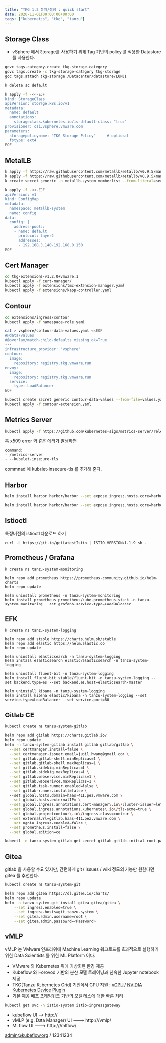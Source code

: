 ```yaml
---
title: "TKG 1.2 설치/설정 : quick start"
date: 2020-11-01T00:00:00+00:00
tags: ["kubernetes", "tkg", "tanzu"]
---
```




## Storage Class

- vSphere 에서 Storage를 사용하기 위해 Tag 기반의 policy 를 적용한 Datastore 를 사용한다.
```bash
govc tags.category.create tkg-storage-category
govc tags.create -c tkg-storage-category tkg-storage
goc tags.attach tkg-storage /Datacenter/datastore/LUN01
```

```bash
k delete sc default

k apply -f -<<-EOF
kind: StorageClass
apiVersion: storage.k8s.io/v1
metadata:
  name: default
  annotations:
    storageclass.kubernetes.io/is-default-class: "true"
provisioner: csi.vsphere.vmware.com
parameters:
  storagepolicyname: "TKG Storage Policy"     # optional
  fstype: ext4
EOF
```

## MetalLB 
```bash
k apply -f https://raw.githubusercontent.com/metallb/metallb/v0.9.5/manifests/namespace.yaml
k apply -f https://raw.githubusercontent.com/metallb/metallb/v0.9.5/manifests/metallb.yaml
k create secret generic -n metallb-system memberlist --from-literal=secretkey="$(openssl rand -base64 128)"

k apply -f -<<-EOF
apiVersion: v1
kind: ConfigMap
metadata:
  namespace: metallb-system
  name: config
data:
  config: |
    address-pools:
    - name: default
      protocol: layer2
      addresses:
      - 192.168.0.140-192.168.0.150
EOF
```

## Cert Manager
```bash
cd tkg-extensions-v1.2.0+vmware.1
kubectl apply -f cert-manager/
kubectl apply -f extensions/tmc-extension-manager.yaml
kubectl apply -f extensions/kapp-controller.yaml
```

## Contour
```bash
cd extensions/ingress/contour
kubectl apply -f namespace-role.yaml

cat > vsphere/contour-data-values.yaml <<EOF
#@data/values
#@overlay/match-child-defaults missing_ok=True
---
infrastructure_provider: "vsphere"
contour:
  image:
    repository: registry.tkg.vmware.run
envoy:
  image:
    repository: registry.tkg.vmware.run
  service:
    type: LoadBalancer
EOF

kubectl create secret generic contour-data-values --from-file=values.yaml=vsphere/contour-data-values.yaml -n tanzu-system-ingress
kubectl apply -f contour-extension.yaml
```

## Metrics Server 
```bash
kubectl apply -f https://github.com/kubernetes-sigs/metrics-server/releases/download/v0.4.0/components.yaml
```
혹 x509 error 와 같은 에러가  발생하면
```
command:
- /metrics-server
- --kubelet-insecure-tls
```

commnad 에 kubelet-insecure-tls 를 추가해 준다. 


## Harbor
```bash
helm install harbor harbor/harbor --set expose.ingress.hosts.core=harbor.vsphere.skt --set expose.ingress.hosts.notary=notary.vsphere.skt --set externalURL=https://harbor.vsphere.skt:32588 -n harbor --set persistence.persistentVolumeClaim.registry.size=100Gi

helm install harbor harbor/harbor --set expose.ingress.hosts.core=harbor-02.vsphere.skt --set expose.ingress.hosts.notary=notary-02.vsphere.skt --set externalURL=https://harbor-02.vsphere.skt -n tanzu-system-harbor --set persistence.persistentVolumeClaim.registry.size=100Gi
```


## Istioctl 
특정버전의 istioctl 다운로드 하기
```
curl -L https://git.io/getLatestIstio | ISTIO_VERSION=1.1.9 sh -
```

## Prometheus / Grafana
```
k create ns tanzu-system-monitoring

helm repo add prometheus https://prometheus-community.github.io/helm-charts
helm repo update

helm uninstall prometheus -n tanzu-system-monitoring
helm install prometheus prometheus/kube-prometheus-stack -n tanzu-system-monitoring --set grafana.service.type=LoadBalancer
```

## EFK
```
k create ns tanzu-system-logging

helm repo add stable https://charts.helm.sh/stable
helm repo add elastic https://helm.elastic.co
helm repo update

helm uninstall elasticsearch -n tanzu-system-logging
helm install elasticsearch elastic/elasticsearch -n tanzu-system-logging

helm uninstall fluent-bit -n tanzu-system-logging
helm install fluent-bit stable/fluent-bit -n tanzu-system-logging --set backend.type=es --set backend.es.host=elasticsearch-master

helm uninstall kibana -n tanzu-system-logging
helm install kibana elastic/kibana -n tanzu-system-logging --set service.type=LoadBalancer --set service.port=80
```

## Gitlab CE
```bash
kubectl create ns tanzu-system-gitlab

helm repo add gitlab https://charts.gitlab.io/
helm repo update
helm -n tanzu-system-gitlab install gitlab gitlab/gitlab \
  --set certmanager.install=false \
  --set certmanager-issuer.email=jupil.hwang@gmail.com \
  --set gitlab.gitlab-shell.minReplicas=1 \
  --set gitlab.gitlab-shell.maxReplicas=1 \
  --set gitlab.sidekiq.minReplicas=1 \
  --set gitlab.sidekiq.maxReplicas=1 \
  --set gitlab.webservice.minReplicas=1 \
  --set gitlab.webserivce.maxReplicas=1 \
  --set gitlab.task-runner.enabled=false \
  --set gitlab-runner.install=false \  
  --set global.hosts.domain=haas-411.pez.vmware.com \
  --set global.hosts.externalIP= \
  --set global.ingress.annotations.cert-manager\.io\/cluster-issuer=letsencrypt-contour-cluter-issuer \
  --set global.ingress.annotations.kubernetes\.io\/tls-acme=true \
  --set global.projectcontour\.io\/ingress.class=contour \
  --set externalUrl=gitlab.haas-411.pez.vmware.com \
  --set ngnix-ingress.enabled=false \
  --set prometheus.install=false \
  --set global.edition=ce 

kubectl -n tanzu-system-gitlab get secret gitlab-gitlab-initial-root-password -ojsonpath='{.data.password}' | base64 --decode ; echo
```

## Gitea
gitlab 을 사용할 수도 있지만, 간편하게 git / issues / wiki 정도의 기능만 원한다면 gitea 를 추천한다.
```bash
kubectl create ns tanzu-system-git

helm repo add gitea https://dl.gitea.io/charts/
helm repo update
helm -n tanzu-system-git install gitea gitea/gitea \
    --set ingress.enabled=true \
    --set ingress.hosts=git.tanzu.system \
    --set gitea.admin.username=root \
    --set gitea.admin.passowrd=<Password>
```

## vMLP
vMLP 는 VMware 인프라위에 Machine Learning 워크로드를 효과적으로 실행하기 위한 Data Scientists 를 위한 ML Platform 이다.

- VMware 와 Kubernetes 위에 가상화된 환경 제공
- Kubeflow 와 Horovod 기반의 분샨 모델 트레이닝과 친숙한 Jupyter notebook 제공
- TKG(Tanzu Kubernetes Grid) 기반에서 GPU 지원 : [vGPU](https://blogs.vmware.com/apps/2018/09/using-gpus-with-virtual-machines-on-vsphere-part-3-installing-the-nvidia-grid-technology.html) / [NVIDIA Kubernetes Device Plugin](https://github.com/NVIDIA/k8s-device-plugin)
- 기본 제공 배포 프레임워크 기반의 모델 테스에 대한 빠른 처리


```bash
kubectl get svc -n istio-system istio-ingressgateway
```

- kubeflow UI --> http://<endpoint> 
- vMLP (e.g. Data Manager) UI ---> http://<endpoint>/vmlp/
- MLflow UI ---> http://<endpoint>/mlflow/

admin@kubeflow.org / 12341234 